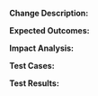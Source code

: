 **Change Description:**

**Expected Outcomes:**

**Impact Analysis:**

**Test Cases:**

**Test Results:**  
